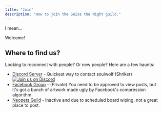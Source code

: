 ```yaml
---
title: "Join"
description: "How to join the Seize the Night guild."
---
```


I mean...

Welcome!

## Where to find us?

Looking to reconnect with people? Or new people? Here are a few haunts:

* [Discord Server](https://discord.gg/jBGsar4) - Quickest way to contact soulwolf (Shriker) [![Join us on Discord](https://img.shields.io/discord/731930956570820711?logo=discord)](https://discord.gg/jBGsar4)
* [Facebook Group](https://www.facebook.com/groups/seizethenightneopets) - (Private) You need to be approved to view posts, but it's got a bunch of artwork made ugly by Facebook's compression algorithm.
* [Neopets Guild](http://www.neopets.com/guilds/guild.phtml?id=171854) - Inactive and due to scheduled board wiping, not a great place to post.
